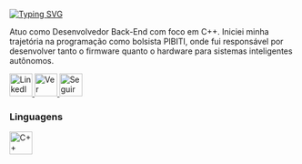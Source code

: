 <p align="left">
  <a href="https://git.io/typing-svg">
    <img src="https://readme-typing-svg.vercel.app/?font=JetBrains+Mono&size=28&pause=1000&color=000080&left=true&width=800&lines=Nome+Sobrenome+%7C+Desenvolvedor+Back-End" alt="Typing SVG" />
  </a>
</p>

<p align="left">
Atuo como Desenvolvedor Back-End com foco em C++. Iniciei minha trajetória na programação como bolsista PIBITI, onde fui responsável por desenvolver tanto o firmware quanto o hardware para sistemas inteligentes autônomos.
</p>

<p align="left">
  <a href="https://www.linkedin.com/in/devjeanvitor/" target="_blank">
    <img
      height="40"
      alt="LinkedIn"
      title="Conecte-se comigo no LinkedIn"
      src="https://github.com/user-attachments/assets/7a6fd3a2-962c-45ac-86ab-d00c836a97ca"
    />
  </a>

  <a href="https://github.com/DevJeanVitor" target="_blank">
    <img
      height="40"
      alt="Ver Perfil no GitHub"
      title="Ver Perfil no GitHub"
      src="https://github.com/user-attachments/assets/966a95cb-d2e1-4c8c-9281-a84e84fbb638"
    />
  </a>
  
  <a href="https://github.com/DevJeanVitor?tab=followers" target="_blank">
    <img
      height="40"
      alt="Seguir no GitHub"
      title="Me siga no GitHub"
      src="https://github.com/user-attachments/assets/0aab1300-7aa7-49fc-944d-f914405ad8d0"
    />
  </a>
</p>

### Linguagens

<p align="left">
  <img
    align="left"
    alt="C++"
    title="C++"
    height="40"
    style="padding-right: 10px;"
    src="https://github.com/user-attachments/assets/d2976faa-905d-4acd-a997-56394d75729e"
  />
  <br/>
</p>

<br>

<p align="center">
</p>
